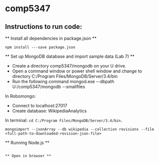 # comp5347

## Instructions to run code:

** Install all dependencies in package.json **

```npm install ---save package.json```

** Set up MongoDB database and import sample data (Lab 7) **

* Create a directory comp5347/mongodb on your U drive.
* Open a command window or power shell window and change to directory C:/Program Files/MongoDB/Server/3.4/bin
* Run the following command mongod.exe --dbpath U:/comp5347/mongodb --smallfiles

In Robomongo:
* Connect to localhost:27017
* Create database: WikipediaAnalytics

In terminal:
```cd C:/Program Files/MongoDB/Server/3.4/bin.```

```mongoimport --jsonArray --db wikipedia --collection revisions --file <full-path-to-downloaded-revision-json-file>```

** Running Node.js **
``` cd <application.js directory path> '''

** Open in browser **